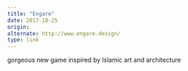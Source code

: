 ```yaml
---
title: "Engare"
date: 2017-10-25
origin: 
alternate: http://www.engare.design/
type: link
---
```


gorgeous new game inspired by Islamic art and architecture